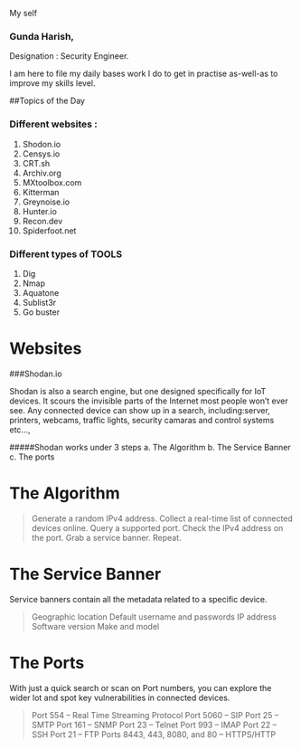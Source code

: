 My self 
### Gunda Harish, 
Designation : Security Engineer.

I am here to file my daily bases work I do to get in practise as-well-as to improve my skills level.

##Topics of the Day 

### Different websites : 
1. Shodon.io
2. Censys.io
3. CRT.sh
4. Archiv.org
5. MXtoolbox.com
6. Kitterman
7. Greynoise.io
8. Hunter.io
9. Recon.dev
10. Spiderfoot.net

### Different types of TOOLS 
1. Dig
2. Nmap
3. Aquatone
4. Sublist3r
5. Go buster

# Websites 

###Shodan.io

Shodan is also a search engine, but one designed specifically for IoT devices. It scours the invisible parts of the Internet most people won’t ever see. Any connected device can show up in a search, including:server, printers, webcams, traffic lights, security camaras and control systems etc...,

#####Shodan works under 3 steps 
a. The Algorithm
b. The Service Banner
c. The ports

# The Algorithm

   > Generate a random IPv4 address.
   > Collect a real-time list of connected devices online.
   > Query a supported port.
   > Check the IPv4 address on the port.
   > Grab a service banner.
   > Repeat.

# The Service Banner
Service banners contain all the metadata related to a specific device.

   > Geographic location
   > Default username and passwords
   > IP address
   > Software version
   > Make and model

   # The Ports

 With just a quick search or scan on Port numbers, you can explore the wider lot and spot key vulnerabilities in connected devices.
   > Port 554 – Real Time Streaming Protocol
   > Port 5060 – SIP
   > Port 25 – SMTP
   > Port 161 – SNMP
   > Port 23 – Telnet
   > Port 993 – IMAP
   > Port 22 – SSH
   > Port 21 – FTP
   > Ports 8443, 443, 8080, and 80 – HTTPS/HTTP




